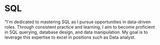 # SQL
"I'm dedicated to mastering SQL as I pursue opportunities in data-driven roles. Through consistent practice and learning, I aim to become proficient in SQL querying, database design, and data manipulation. My goal is to leverage this expertise to excel in positions such as Data analyst.
